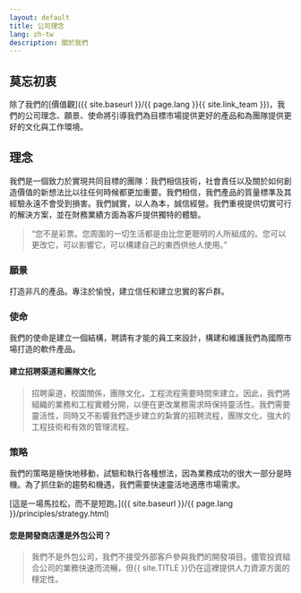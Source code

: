 ```yaml
---
layout: default
title: 公司理念
lang: zh-tw
description: 關於我們
---
```


## 莫忘初衷

除了我們的[價值觀]({{ site.baseurl }}/{{ page.lang }}{{ site.link_team }})，我們的公司理念、願景、使命將引導我們為目標市場提供更好的產品和為團隊提供更好的文化與工作環境。

## 理念

我們是一個致力於實現共同目標的團隊：我們相信技術，社會責任以及關於如何創造價值的新想法比以往任何時候都更加重要。我們相信，我們產品的質量標準及其經驗永遠不會受到損害。我們誠實，以人為本，誠信經營。我們重視提供切實可行的解決方案，並在財務業績方面為客戶提供獨特的體驗。

> “您不是彩票。您周圍的一切生活都是由比您更聰明的人所組成的。您可以更改它，可以影響它，可以構建自己的東西供他人使用。”

### 願景

打造非凡的產品。專注於愉悅，建立信任和建立忠實的客戶群。

### 使命

我們的使命是建立一個結構，聘請有才能的員工來設計，構建和維護我們為國際市場打造的軟件產品。

#### 建立招聘渠道和團隊文化

> 招聘渠道，校園關係，團隊文化，工程流程需要時間來建立。因此，我們將組織的業務和工程實體分開，以便在更改業務需求時保持靈活性。我們需要靈活性，同時又不影響我們逐步建立的紮實的招聘流程，團隊文化，強大的工程技術和有效的管理流程。

### 策略

我們的策略是極快地移動，試驗和執行各種想法，因為業務成功的很大一部分是時機。為了抓住新的趨勢和機遇，我們需要快速靈活地適應市場需求。

[這是一場馬拉松，而不是短跑。]({{ site.baseurl }}/{{ page.lang }}/principles/strategy.html)

#### 您是開發商店還是外包公司？

> 我們不是外包公司，我們不接受外部客戶參與我們的開發項目。儘管投資組合公司的業務快速而流暢，但{{ site.TITLE }}仍在這裡提供人力資源方面的穩定性。

<br>
